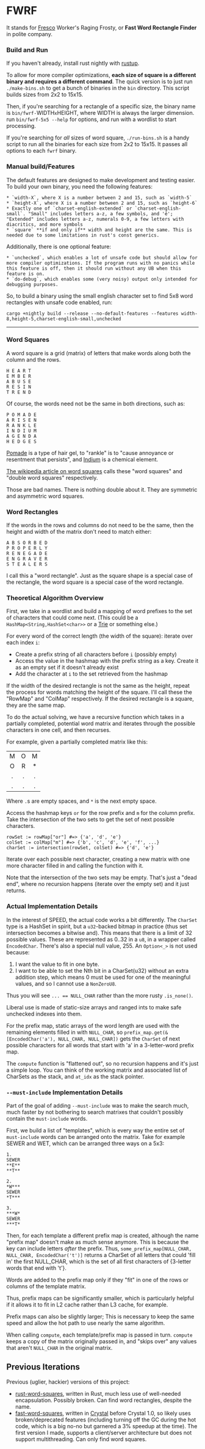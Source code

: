 # FWRF

It stands for [Fresco](https://en.wikipedia.org/wiki/Fresco) Worker's Raging Frosty, or **Fast Word Rectangle Finder** in polite company.

### Build and Run

If you haven't already, install rust nightly with [rustup](https://rustup.rs/).

To allow for more compiler optimizations, **each size of square is a different binary and requires a different command**. The quick version is to just run `./make-bins.sh` to get a bunch of binaries in the `bin` directory. This script builds sizes from 2x2 to 15x15.

Then, if you're searching for a rectangle of a specific size, the binary name is `bin/fwrf-`WIDTH`x`HEIGHT, where WIDTH is always the larger dimension. run `bin/fwrf-5x5 --help` for options, and run with a wordlist to start processing.

If you're searching for *all* sizes of word square, `./run-bins.sh` is a handy script to run all the binaries for each size from 2x2 to 15x15. It passes all options to each `fwrf` binary.

### Manual build/Features

The default features are designed to make development and testing easier. To build your own binary, you need the following features:

    * `width-X`, where X is a number between 2 and 15, such as `width-5`
    * `height-X`, where X is a number between 2 and 15, such as `height-6`
    * Exactly one of `charset-english-extended` or `charset-english-small`. "Small" includes letters a-z, a few symbols, and 'é'; "Extended" includes letters a-z, numerals 0-9, a few letters with diacritics, and more symbols
    * `square` **if and only if** width and height are the same. This is needed due to some limitations in rust's const generics.

Additionally, there is one optional feature:

    * `unchecked`, which enables a lot of unsafe code but should allow for more compiler optimizations. If the program runs with no panics while this feature is off, then it should run without any UB when this feature is on.
    * `do-debug`, which enables some (very noisy) output only intended for debugging purposes.

So, to build a binary using the small english character set to find 5x8 word rectangles with unsafe code enabled, run:

    cargo +nightly build --release --no-default-features --features width-8,height-5,charset-english-small,unchecked

-----

### Word Squares

A word square is a grid (matrix) of letters that make words along both the column and the rows.

```
H E A R T
E M B E R
A B U S E
R E S I N
T R E N D
```

Of course, the words need not be the same in both directions, such as:

```
P O M A D E
A R I S E N
R A N K L E
I N D I U M
A G E N D A
H E D G E S
```

[Pomade](https://en.wikipedia.org/wiki/Pomade) is a type of hair gel, to "rankle" is to "cause annoyance or resentment that persists", and [Indium](https://en.wikipedia.org/wiki/Indium) is a chemical element.

[The wikipedia article on word squares](https://en.wikipedia.org/wiki/Word_square) calls these "word squares" and "double word squares" respectively.

Those are bad names. There is nothing double about it. They are symmetric and asymmetric word squares.

### Word Rectangles

If the words in the rows and columns do not need to be the same, then the height and width of the matrix don't need to match either:

```
A B S O R B E D
P R O P E R L Y
R E N E G A D E
E N G R A V E R
S T E A L E R S
```

I call this a "word rectangle". Just as the square shape is a special case of the rectangle, the word square is a special case of the word rectangle.

### Theoretical Algorithm Overview

First, we take in a wordlist and build a mapping of word prefixes to the set of characters that could come next. (This could be a `HashMap<String,HashSet<char>>` or a [Trie](https://en.wikipedia.org/wiki/Trie) or something else.)

For every word of the correct length (the width of the square): iterate over each index `i`:

* Create a prefix string of all characters before `i` (possibly empty)
* Access the value in the hashmap with the prefix string as a key. Create it as an empty set if it doesn't already exist
* Add the character at `i` to the set retrieved from the hashmap

If the width of the desired rectangle is not the same as the height, repeat the process for words matching the height of the square. I'll call these the "RowMap" and "ColMap" respectively. If the desired rectangle is a square, they are the same map.

To do the actual solving, we have a recursive function which takes in a partially completed, potential word matrix and iterates through the possible characters in one cell, and then recurses.

For example, given a partially completed matrix like this:

<table>
<tr><td align="center">M</td><td align="center">O</td><td align="center">M</td></tr>
<tr><td align="center">O</td><td align="center">R</td><td align="center">*</td></tr>
<tr><td align="center">.</td><td align="center">.</td><td align="center">.</td></tr>
<tr><td align="center">.</td><td align="center">.</td><td align="center">.</td></tr>
</table>

Where `.`s are empty spaces, and `*` is the next empty space.

Access the hashmap keys `or` for the row prefix and `m` for the column prefix. Take the intersection of the two sets to get the set of next possible characters.

```
rowSet := rowMap["or"] #=> {'a', 'd', 'e'}
colSet := colMap["m"] #=> {'b', 'c', 'd', 'e', 'f', ...}
charSet := intersection(rowSet, colSet) #=> {'d', 'e'}
```

Iterate over each possible next character, creating a new matrix with one more character filled in and calling the function with it.

Note that the intersection of the two sets may be empty. That's just a "dead end", where no recursion happens (iterate over the empty set) and it just returns.

### Actual Implementation Details

In the interest of SPEED, the actual code works a bit differently. The `CharSet` type is a HashSet in spirit, but a `u32`-backed bitmap in practice (thus set intersection becomes a bitwise and). This means that there is a limit of 32 possible values. These are represented as 0..32 in a `u8`, in a wrapper called `EncodedChar`. There's also a special null value, 255. An `Option<_>` is not used because:

1. I want the value to fit in one byte.
2. I want to be able to set the Nth bit in a CharSet(u32) without an extra addition step, which means 0 must be used for one of the meaningful values, and so I cannot use a `NonZeroU8`.

Thus you will see `... == NULL_CHAR` rather than the more rusty `.is_none()`.

Liberal use is made of static-size arrays and ranged ints to make safe unchecked indexes into them.

For the prefix map, static arrays of the word length are used with the remaining elements filled in with `NULL_CHAR`, so `prefix_map.get(&[EncodedChar('a'), NULL_CHAR, NULL_CHAR])` gets the `CharSet` of next possible characters for all words that start with 'a' in a 3-letter-word prefix map.

The `compute` function is "flattened out", so no recursion happens and it's just a simple loop. You can think of the working matrix and associated list of CharSets as the stack, and `at_idx` as the stack pointer.

### `--must-include` Implementation Details

Part of the goal of adding `--must-include` was to make the search much, much faster by not bothering to search matrixes that couldn't possibly contain the `must-include` words.

First, we build a list of "templates", which is every way the entire set of `must-include` words can be arranged onto the matrix. Take for example SEWER and WET, which can be arranged three ways on a 5x3:

```
1.
SEWER
**E**
**T**

2.
*W***
SEWER
*T***

3.
***W*
SEWER
***T*
```

Then, for each template a different prefix map is created, although the name "prefix map" doesn't make as much sense anymore. This is because the key can include letters *after* the prefix. Thus, `some_prefix_map[NULL_CHAR, NULL_CHAR, EncodedChar('t')]` returns a CharSet of all letters that could 'fill in' the first NULL_CHAR, which is the set of all first characters of {3-letter words that end with 't'}.

Words are added to the prefix map only if they "fit" in one of the rows or columns of the template matrix.

Thus, prefix maps can be significantly smaller, which is particularly helpful if it allows it to fit in L2 cache rather than L3 cache, for example.

Prefix maps can also be slightly larger; This is necessary to keep the same speed and allow the hot path to use nearly the same algorithm.

When calling `compute`, each template/prefix map is passed in turn. `compute` keeps a copy of the matrix originally passed in, and "skips over" any values that aren't `NULL_CHAR` in the original matrix.

## Previous Iterations

Previous (uglier, hackier) versions of this project:

* [rust-word-squares](https://github.com/shelvacu/rust-word-squares), written in Rust, much less use of well-needed encapsulation. Possibly broken. Can find word rectangles, despite the name.
* [fast-word-squares](https://github.com/shelvacu/fast-word-squares), written in [Crystal](https://crystal-lang.org/) before Crystal 1.0, so likely uses broken/deprecated features (including turning off the GC during the hot code, which is a big no-no but garnered a 3% speedup at the time). The first version I made, supports a client/server architecture but does not support multithreading. Can only find word squares.
